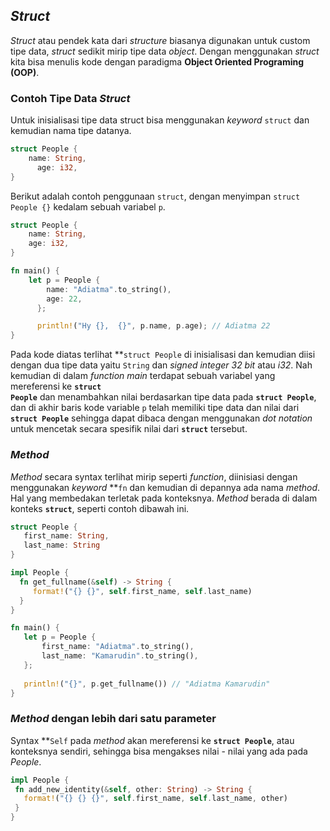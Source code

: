 ## _Struct_

_Struct_ atau pendek kata dari _structure_ biasanya digunakan untuk custom tipe data, _struct_ sedikit mirip tipe data _object_. Dengan menggunakan _struct_ kita bisa menulis kode dengan paradigma **Object Oriented Programing (OOP)**.

### Contoh Tipe Data _Struct_

Untuk inisialisasi tipe data struct bisa menggunakan _keyword_ `struct` dan kemudian nama tipe datanya.

```rust
struct People {
	name: String,
      age: i32,
}
```

Berikut adalah contoh penggunaan `struct`, dengan menyimpan `struct People {}` kedalam sebuah variabel `p`. 

```rust
struct People {
	name: String,
	age: i32,
}

fn main() {
	let p = People {
		name: "Adiatma".to_string(),
		age: 22,
      };

      println!("Hy {},  {}", p.name, p.age); // Adiatma 22
}
```

Pada kode diatas terlihat **<code>struct People</code></strong> di inisialisasi dan kemudian diisi dengan dua tipe data yaitu <code>String</code> dan <em>signed integer 32 bit</em> atau <em>i32</em>. Nah kemudian di dalam <em>function</em> <em>main</em> terdapat sebuah variabel yang mereferensi ke <strong><code>struct People</code></strong> dan menambahkan nilai berdasarkan tipe data pada <strong><code>struct People</code></strong>, dan di akhir baris kode variable <code>p</code> telah memiliki tipe data dan nilai dari <strong><code>struct People</code></strong> sehingga dapat dibaca dengan menggunakan <em>dot notation </em>untuk mencetak secara spesifik nilai dari <strong><code>struct</code></strong> tersebut.

### _Method_
_Method_ secara syntax terlihat mirip seperti _function_, diinisiasi dengan menggunakan _keyword_ **<code>fn</code></strong> dan kemudian di depannya ada nama <em>method</em>. Hal yang membedakan terletak pada konteksnya. <em>Method</em> berada di dalam konteks <strong><code>struct</code></strong>, seperti contoh dibawah ini.

```rust
struct People {
   first_name: String,
   last_name: String
}

impl People {
  fn get_fullname(&self) -> String {
     format!("{} {}", self.first_name, self.last_name)
  }
}

fn main() {
   let p = People {
       first_name: "Adiatma".to_string(),
       last_name: "Kamarudin".to_string(),
   };
  
   println!("{}", p.get_fullname()) // "Adiatma Kamarudin"
}
```

### _Method_ dengan lebih dari satu parameter

Syntax **<code>Self</code></strong> pada <em>method </em>akan mereferensi ke <strong><code>struct People</code></strong>, atau konteksnya sendiri, sehingga bisa mengakses nilai - nilai yang ada pada <em>People</em>.

```rust
impl People {
 fn add_new_identity(&self, other: String) -> String {
   format!("{} {} {}", self.first_name, self.last_name, other)
 }
}
```
